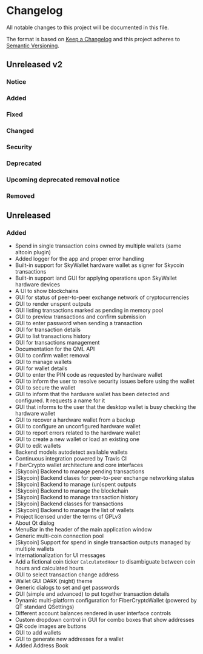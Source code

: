# Changelog

All notable changes to this project will be documented in this file.

The format is based on [Keep a Changelog](http://keepachangelog.com/en/1.0.0/)
and this project adheres to [Semantic Versioning](http://semver.org/spec/v2.0.0.html).

## Unreleased v2

### Notice

### Added

### Fixed

### Changed

### Security

### Deprecated

### Upcoming deprecated removal notice

### Removed

## Unreleased

### Added

- Spend in single transaction coins owned by multiple wallets (same altcoin plugin)
- Added logger for the app and proper error handling
- Built-in support for SkyWallet hardware wallet as signer for Skycoin transactions
- Built-in support iand GUI for applying operations upon SkyWallet hardware devices
- A UI to show blockchains
- GUI for status of peer-to-peer exchange network of cryptocurrencies
- GUI to render unspent outputs
- GUI listing transactions marked as pending in memory pool
- GUI to preview transactions and confirm submission
- GUI to enter password when sending a transaction
- GUI for transaction details
- GUI to list transactions history
- GUI for transactions management
- Documentation for the QML API
- GUI to confirm wallet removal
- GUI to manage wallets
- GUI for wallet details
- GUI to enter the PIN code as requested by hardware wallet
- GUI to inform the user to resolve security issues before using the wallet
- GUI to secure the wallet
- GUI to inform that the hardware wallet has been detected and configured. It requests a name for it
- GUI that informs to the user that the desktop wallet is busy checking the hardware wallet
- GUI to recover a hardware wallet from a backup
- GUI to configure an unconfigured hardware wallet
- GUI to report errors related to the hardware wallet
- GUI to create a new wallet or load an existing one
- GUI to edit wallets
- Backend models autodetect available wallets
- Continuous integration powered by Travis CI
- FiberCrypto wallet architecture and core interfaces
- [Skycoin] Backend to manage pending transactions
- [Skycoin] Backend clases for peer-to-peer exchange networking status
- [Skycoin] Backend to manage (un)spent outputs
- [Skycoin] Backend to manage the blockchain
- [Skycoin] Backend to manage transaction history
- [Skycoin] Backend classes for transactions
- [Skycoin] Backend to manage the list of wallets
- Project licensed under the terms of GPLv3
- About Qt dialog
- MenuBar in the header of the main application window
- Generic multi-coin connection pool
- [Skycoin] Support for spend in single transaction outputs managed by multiple wallets
- Internationalization for UI messages
- Add a fictional coin ticker `CalculatedHour` to disambiguate between coin hours and calculated hours
- GUI to select transaction change address
- Wallet GUI DARK (night) theme
- Generic dialogs to set and get passwords
- GUI (simple and advanced) to put together transaction details
- Dynamic multi-platform configuration for FiberCryptoWallet (powered by QT standard QSettings)
- Different account balances rendered in user interface controls
- Custom dropdown control in GUI for combo boxes that show addresses
- QR code images are buttons
- GUI to add wallets
- GUI to generate new addresses for a wallet
- Added Address Book
